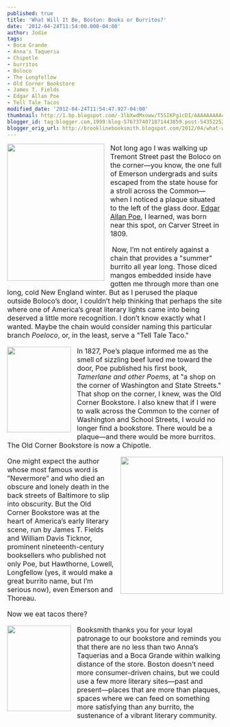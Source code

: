 ```yaml
---
published: true
title: 'What Will It Be, Boston: Books or Burritos?'
date: '2012-04-24T11:54:00.000-04:00'
author: Jodie
tags:
- Boca Grande
- Anna's Taqueria
- Chipotle
- burritos
- Boloco
- The Longfellow
- Old Corner Bookstore
- James T. Fields
- Edgar Allan Poe
- Tell Tale Tacos
modified_date: '2012-04-24T11:54:47.927-04:00'
thumbnail: http://1.bp.blogspot.com/-3lbXwdMxoww/T5SIKPg1cDI/AAAAAAAAAcE/w862DJiQLhY/s72-c/edgar-allan-poe1.jpg
blogger_id: tag:blogger.com,1999:blog-5767374071871443859.post-5435225216727152196
blogger_orig_url: http://brooklinebooksmith.blogspot.com/2012/04/what-will-it-be-boston-books-or.html
---
```


<div class="MsoNormal" style="border: currentColor; margin: 0in 0in 0pt;"><a href="http://1.bp.blogspot.com/-3lbXwdMxoww/T5SIKPg1cDI/AAAAAAAAAcE/w862DJiQLhY/s1600/edgar-allan-poe1.jpg" imageanchor="1" style="clear: left; float: left; margin-bottom: 1em; margin-right: 1em;"><img border="0" height="320" src="http://1.bp.blogspot.com/-3lbXwdMxoww/T5SIKPg1cDI/AAAAAAAAAcE/w862DJiQLhY/s320/edgar-allan-poe1.jpg" width="227" /></a><span style="font-size: 12pt;">Not long ago I was walking up Tremont Street past the Boloco on the corner—you know, the one full of Emerson undergrads and suits escaped from the state house for a stroll across the Common—when I noticed a plaque situated to the left of the glass door. <a href="http://www.brooklinebooksmith-shop.com/book/9781416534761">Edgar Allan Poe</a>, I learned, was born near this spot, on Carver Street in 1809. </span></div><div style="border: currentColor;"><br /></div><div style="border: currentColor;">&nbsp;<span style="font-size: 12pt;">Now, I’m not entirely against a chain that provides a "summer" burrito all year long. Those diced mangos embedded inside have gotten me through more than one long, cold New England winter. But as I perused the plaque outside Boloco’s door, I couldn’t help thinking that perhaps the site where one of America’s great literary lights came into being deserved a little more recognition. I don’t know exactly what I wanted. Maybe the chain would consider naming this particular branch <i>Poeloco</i>, or, in the least, serve a "Tell Tale Taco."</span></div><div class="MsoNormal" style="border: currentColor; margin: 0in 0in 0pt;"><br /></div><div class="MsoNormal" style="border: currentColor; margin: 0in 0in 0pt;"><a href="http://1.bp.blogspot.com/-ZhMUpuGypjY/T5R7rbcb8hI/AAAAAAAAAbs/k0zM5X5j_7c/s1600/0404121658_0001.jpg" imageanchor="1" style="clear: left; cssfloat: left; float: left; margin-bottom: 1em; margin-right: 1em;"><img border="0" height="200" qda="true" src="http://1.bp.blogspot.com/-ZhMUpuGypjY/T5R7rbcb8hI/AAAAAAAAAbs/k0zM5X5j_7c/s200/0404121658_0001.jpg" width="149" /></a><span style="font-size: 12pt;">In 1827, Poe’s plaque informed me as the smell of sizzling beef lured me toward the door, Poe published his first book, <i style="mso-bidi-font-style: normal;">Tamerlane and other Poems</i>, at "a shop on the corner of Washington and State Streets." That shop on the corner, I knew, was the Old Corner Bookstore. I also knew that if I were to walk across the Common to the corner of Washington and School Streets, I would no longer find a bookstore. There would be a plaque—and there would be more burritos. The Old Corner Bookstore is now a Chipotle. </span></div><div class="MsoNormal" style="border: currentColor; margin: 0in 0in 0pt;"><br /></div><div class="MsoNormal" style="border: currentColor; margin: 0in 0in 0pt;"><a href="http://4.bp.blogspot.com/-puH21SrcXdU/T5R7s42N04I/AAAAAAAAAb8/sXz4j0CuZdc/s1600/0411121759b_0001.jpg" imageanchor="1" style="clear: right; cssfloat: left; float: right; margin-bottom: 1em; margin-left: 1em;"><img border="0" height="320" qda="true" src="http://4.bp.blogspot.com/-puH21SrcXdU/T5R7s42N04I/AAAAAAAAAb8/sXz4j0CuZdc/s320/0411121759b_0001.jpg" width="239" /></a><span style="font-size: 12pt;">One might expect the author whose most famous word is ”Nevermore” and who died an obscure and lonely death in the back streets of Baltimore to slip into obscurity. But the Old Corner Bookstore was at the heart of America’s early literary scene, run by James T. Fields and William Davis Ticknor, prominent nineteenth-century booksellers who published not only Poe, but Hawthorne, Lowell, Longfellow (yes, it would make a great burrito name, but I’m serious now), even Emerson and Thoreau. </span></div><div class="MsoNormal" style="margin: 0in 0in 0pt;"><br /></div><div class="MsoNormal" style="margin: 0in 0in 0pt;"><span style="font-size: 12pt;">Now we eat tacos there?</span></div><div class="MsoNormal" style="margin: 0in 0in 0pt;"><br /></div><div class="MsoNormal" style="border: currentColor; margin: 0in 0in 0pt;"><a href="http://1.bp.blogspot.com/-4VcEPSbfDn4/T5R7sNXz-wI/AAAAAAAAAb0/bEcldbOzwFo/s1600/0411121756_0001.jpg" imageanchor="1" style="clear: left; cssfloat: right; float: left; margin-bottom: 1em; margin-right: 1em;"><img border="0" height="200" qda="true" src="http://1.bp.blogspot.com/-4VcEPSbfDn4/T5R7sNXz-wI/AAAAAAAAAb0/bEcldbOzwFo/s200/0411121756_0001.jpg" width="149" /></a><span style="font-size: 12pt;">Booksmith thanks you for your loyal patronage to our bookstore and reminds you that there are no less than two Anna’s Taquerias and a Boca Grande within walking distance of the store. Boston doesn’t need more consumer-driven chains, but we could use a few more literary sites—past and present—places that are more than plaques, spaces where we can feed on something more satisfying than any burrito, the sustenance of a vibrant literary community.</span></div>